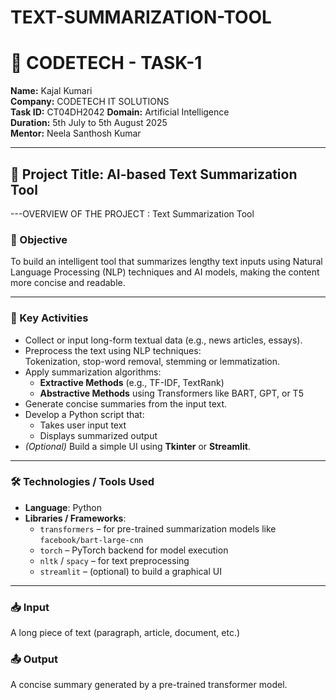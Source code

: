 # TEXT-SUMMARIZATION-TOOL

# 📄 CODETECH - TASK-1

**Name:** Kajal Kumari  
**Company:** CODETECH IT SOLUTIONS  
**Task ID:** CT04DH2042
**Domain:** Artificial Intelligence  
**Duration:** 5th July to 5th August 2025  
**Mentor:** Neela Santhosh Kumar  

---

## 🧠 Project Title: **AI-based Text Summarization Tool**

---OVERVIEW OF THE PROJECT : Text Summarization Tool

### 🎯 Objective  
To build an intelligent tool that summarizes lengthy text inputs using Natural Language Processing (NLP) techniques and AI models, making the content more concise and readable.

---

### 🔑 Key Activities

- Collect or input long-form textual data (e.g., news articles, essays).
- Preprocess the text using NLP techniques:  
  Tokenization, stop-word removal, stemming or lemmatization.
- Apply summarization algorithms:
  - **Extractive Methods** (e.g., TF-IDF, TextRank)
  - **Abstractive Methods** using Transformers like BART, GPT, or T5
- Generate concise summaries from the input text.
- Develop a Python script that:
  - Takes user input text
  - Displays summarized output
- *(Optional)* Build a simple UI using **Tkinter** or **Streamlit**.

---

### 🛠️ Technologies / Tools Used

- **Language**: Python  
- **Libraries / Frameworks**:
  - `transformers` – for pre-trained summarization models like `facebook/bart-large-cnn`
  - `torch` – PyTorch backend for model execution
  - `nltk` / `spacy` – for text preprocessing
  - `streamlit` – (optional) to build a graphical UI

---

### 📥 Input
A long piece of text (paragraph, article, document, etc.)

### 📤 Output
A concise summary generated by a pre-trained transformer model.




